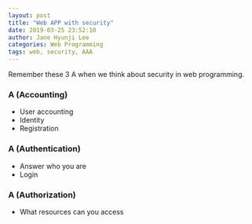 ```yaml
---
layout: post
title: "Web APP with security"
date: 2019-03-25 23:52:10
author: Jane Hyunji Lee
categories: Web Programming
tags: web, security, AAA 
---
```

Remember these 3 A when we think about security in web programming.
### A (Accounting)
- User accounting
- Identity
- Registration
  
### A (Authentication) 
- Answer who you are
- Login
  
### A (Authorization)
- What resources can you access